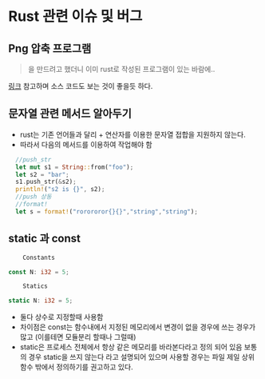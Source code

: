 # Rust 관련 이슈 및 버그

## Png 압축 프로그램

>을 만드려고 했더니 이미 rust로 작성된 프로그램이 있는 바람에..

[링크](https://pngquant.org/) 참고하며 소스 코드도 보는 것이 좋을듯 하다.

## 문자열 관련 메서드 알아두기

- rust는 기존 언어들과 달리 + 연산자를 이용한 문자열 접합을 지원하지 않는다.
- 따라서 다음의 메서드를 이용하여 작업해야 함

```rust
  //push_str
  let mut s1 = String::from("foo");
  let s2 = "bar";
  s1.push_str(&s2);
  println!("s2 is {}", s2);
  //push 상동
  //format!
  let s = format!("rorororor{}{}","string","string");
```

## static 과 const

```rust
    Constants

const N: i32 = 5;

    Statics

static N: i32 = 5;
```

- 둘다 상수로 지정할때 사용함
- 차이점은 const는 함수내에서 지정된 메모리에서 변경이 없을 경우에 쓰는 경우가 많고 (이를테면 모듈분리 할때나 그럴때)
- static은 프로세스 전체에서 항상 같은 메모리를 바라본다라고 정의 되어 있음 보통의 경우 static을 쓰지 않는다 라고 설명되어 있으며 사용할 경우는 파일 제일 상위 함수 밖에서 정의하기를 권고하고 있다.
